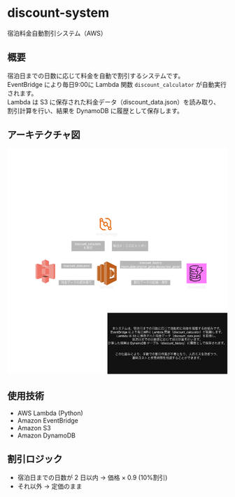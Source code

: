 # discount-system
宿泊料金自動割引システム（AWS）

## 概要
宿泊日までの日数に応じて料金を自動で割引するシステムです。  
EventBridge により毎日9:00に Lambda 関数 `discount_calculator` が自動実行されます。  
Lambda は S3 に保存された料金データ（discount_data.json）を読み取り、  
割引計算を行い、結果を DynamoDB に履歴として保存します。

## アーキテクチャ図
![architecture](architecture.png)

## 使用技術
- AWS Lambda (Python)
- Amazon EventBridge
- Amazon S3
- Amazon DynamoDB

## 割引ロジック
- 宿泊日までの日数が 2 日以内 → 価格 × 0.9 (10%割引)
- それ以外 → 定価のまま
